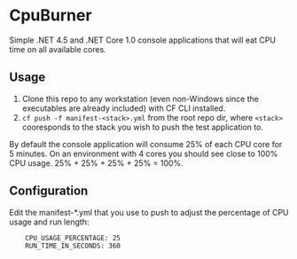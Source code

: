 # CpuBurner
Simple .NET 4.5 and .NET Core 1.0 console applications that will eat CPU time on all available cores.

## Usage

1. Clone this repo to any workstation (even non-Windows since the executables are already included) with CF CLI installed.
2. `cf push -f manifest-<stack>.yml` from the root repo dir, where `<stack>` cooresponds to the stack you wish to push the test application to.

By default the console application will consume 25% of each CPU core for 5 minutes. On an environment with 4 cores you should see close to 100% CPU usage. 25% + 25% + 25% + 25% = 100%.

## Configuration

Edit the manifest-*.yml that you use to push to adjust the percentage of CPU usage and run length:
```
    CPU_USAGE_PERCENTAGE: 25
    RUN_TIME_IN_SECONDS: 360
```
